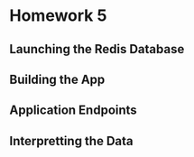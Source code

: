 # Homework 5

## Launching the Redis Database

## Building the App

## Application Endpoints

## Interpretting the Data
